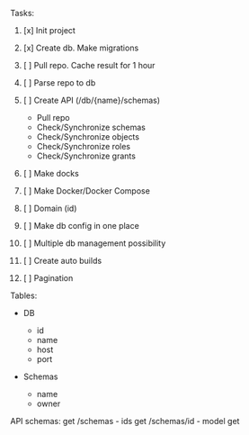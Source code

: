 Tasks:
1. [x] Init project
2. [x] Create db. Make migrations
3. [ ] Pull repo. Cache result for 1 hour
4. [ ] Parse repo to db
5. [ ] Create API (/db/{name}/schemas)
   - Pull repo
   - Check/Synchronize schemas
   - Check/Synchronize objects
   - Check/Synchronize roles
   - Check/Synchronize grants

6. [ ] Make docks
7. [ ] Make Docker/Docker Compose
8. [ ] Domain (id)
9. [ ] Make db config in one place
10. [ ] Multiple db management possibility 
11. [ ] Create auto builds
12. [ ] Pagination

Tables:
- DB
   - id
   - name
   - host
   - port

- Schemas
   - name
   - owner

API schemas:
get /schemas - ids
get /schemas/id - model
get 
